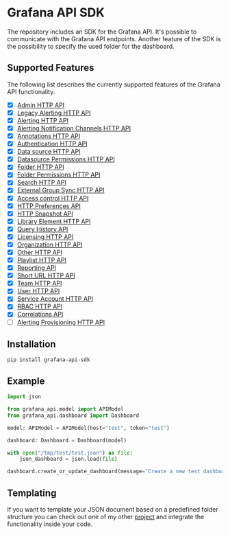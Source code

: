 # Grafana API SDK
The repository includes an SDK for the Grafana API. It's possible to communicate with the Grafana API endpoints. Another feature of the SDK is the possibility to specify the used folder for the dashboard.

## Supported Features

The following list describes the currently supported features of the Grafana API functionality.

- [x] [Admin HTTP API](https://grafana.com/docs/grafana/latest/http_api/admin/)
- [x] [Legacy Alerting HTTP API](https://grafana.com/docs/grafana/latest/http_api/alerting/)
- [x] [Alerting HTTP API](https://editor.swagger.io/?url=https://raw.githubusercontent.com/grafana/grafana/main/pkg/services/ngalert/api/tooling/post.json)
- [x] [Alerting Notification Channels HTTP API](https://grafana.com/docs/grafana/latest/http_api/alerting_notification_channels/) 
- [x] [Annotations HTTP API](https://grafana.com/docs/grafana/latest/http_api/annotations/)
- [x] [Authentication HTTP API](https://grafana.com/docs/grafana/latest/http_api/auth/)
- [x] [Data source HTTP API](https://grafana.com/docs/grafana/latest/http_api/data_source/)
- [x] [Datasource Permissions HTTP API](https://grafana.com/docs/grafana/latest/http_api/datasource_permissions/)
- [x] [Folder HTTP API](https://grafana.com/docs/grafana/v7.5/http_api/folder/)
- [x] [Folder Permissions HTTP API](https://grafana.com/docs/grafana/v7.5/http_api/folder_permissions/)
- [x] [Search HTTP API](https://grafana.com/docs/grafana/v7.5/http_api/folder_dashboard_search/)
- [x] [External Group Sync HTTP API](https://grafana.com/docs/grafana/latest/http_api/external_group_sync/)
- [x] [Access control HTTP API](https://grafana.com/docs/grafana/latest/developers/http_api/access_control/)
- [x] [HTTP Preferences API](https://grafana.com/docs/grafana/latest/http_api/preferences/)
- [x] [HTTP Snapshot API](https://grafana.com/docs/grafana/latest/http_api/snapshot/)
- [x] [Library Element HTTP API](https://grafana.com/docs/grafana/latest/http_api/library_element/)
- [x] [Query History API](https://grafana.com/docs/grafana/latest/http_api/query_history/)
- [x] [Licensing HTTP API](https://grafana.com/docs/grafana/latest/http_api/licensing/)
- [x] [Organization HTTP API](https://grafana.com/docs/grafana/latest/http_api/org/)
- [x] [Other HTTP API](https://grafana.com/docs/grafana/latest/http_api/other/)
- [x] [Playlist HTTP API](https://grafana.com/docs/grafana/latest/http_api/playlist/)
- [x] [Reporting API](https://grafana.com/docs/grafana/latest/http_api/reporting/)
- [x] [Short URL HTTP API](https://grafana.com/docs/grafana/latest/http_api/short_url/)
- [x] [Team HTTP API](https://grafana.com/docs/grafana/latest/http_api/team/)
- [x] [User HTTP API](https://grafana.com/docs/grafana/latest/http_api/user/)
- [x] [Service Account HTTP API](https://grafana.com/docs/grafana/latest/developers/http_api/serviceaccount/)
- [x] [RBAC HTTP API](https://grafana.com/docs/grafana/latest/http_api/access_control/)
- [x] [Correlations API](https://grafana.com/docs/grafana/latest/developers/http_api/correlations/)
- [ ] [Alerting Provisioning HTTP API](https://grafana.com/docs/grafana/latest/developers/http_api/alerting_provisioning/)

## Installation

`pip install grafana-api-sdk`

## Example

```python
import json

from grafana_api.model import APIModel
from grafana_api.dashboard import Dashboard

model: APIModel = APIModel(host="test", token="test")

dashboard: Dashboard = Dashboard(model)

with open("/tmp/test/test.json") as file:
    json_dashboard = json.load(file)

dashboard.create_or_update_dashboard(message="Create a new test dashboard", dashboard_json=json_dashboard, dashboard_path="test")
```

## Templating
If you want to template your JSON document based on a predefined folder structure you can check out one of my other [project](https://github.com/ZPascal/grafana_dashboard_templater) and integrate the functionality inside your code.